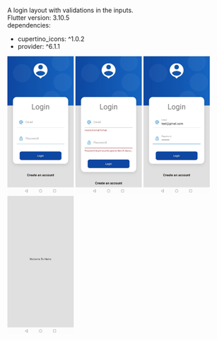 A login layout with validations in the inputs.
<br>
Flutter version: 3.10.5
<br>
dependencies:
  - cupertino_icons: ^1.0.2 <br>
  - provider: ^6.1.1 <br>

<p float="left">
  <img src="img/1.jpeg" width="150" />
  <img src="img/2.jpeg" width="150" /> 
  <img src="img/3.jpeg" width="150" />
  <img src="img/4.jpeg" width="150" />
</p>
